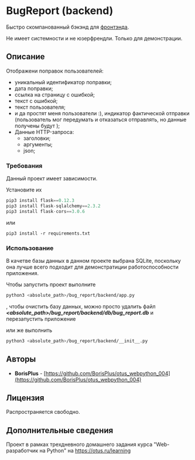 # BugReport (backend)

Быстро скомпанованный бэкэнд для [фронтэнда](https://github.com/BorisPlus/otus_webpython_019_frontend).

Не имеет системности и не юзерфрендли. Только для демонстрации.

## Описание

Отображени поправок пользователей:
* уникальный идентификатор поправки;
* дата поправки;
* ссылка на страницу с ошибкой;
* текст с ошибкой;
* текст пользователя;
*  и да простят меня пользователи :), индикатор фактической отправки (пользователь мог передумать и отказаться отправлять, но данные получены будут );
* Данные HTTP-запроса:
  * заголовки;
  * аргументы;
  * json;


### Требования

Данный проект имеет зависимости.

Установите их

```python
pip3 install flask==0.12.3 
pip3 install flask-sqlalchemy==2.3.2
pip3 install flask-cors==3.0.6
```

или

```
pip3 install -r requirements.txt
```

### Использование

В качетве базы данных в данном проекте выбрана SQLite, поскольку она лучше всего подходит для демонстратиции работоспособности приложения. 

Чтобы запустить проект выполните
```bash
python3 <absolute_path>/bug_report/backend/app.py
```
, чтобы очистить базу данных, можно просто удалить файл **_<absolute_path>/bug_report/backend/db/bug_report.db_** и перезапустить приложение 

или же выполнить 

```bash
python3 <absolute_path>/bug_report/backend/__init__.py
```

## Авторы

* **BorisPlus** - [https://github.com/BorisPlus/otus_webpython_004](https://github.com/BorisPlus/otus_webpython_004)

## Лицензия

Распространяется свободно.

## Дополнительные сведения

Проект в рамках трехдневного домашнего задания курса "Web-разработчик на Python" на https://otus.ru/learning
